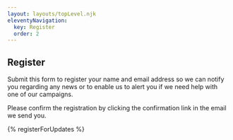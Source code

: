 ```yaml
---
layout: layouts/topLevel.njk
eleventyNavigation:
  key: Register
  order: 2
---
```


## Register

Submit this form to register your name and email address so we can notify you regarding any news
or to enable us to alert you if we need help with one of our campaigns.

Please confirm the registration by clicking the confirmation link in the email we send you.

{% registerForUpdates %}

